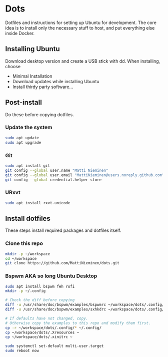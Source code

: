 # Dots

Dotfiles and instructions for setting up Ubuntu for development. The core idea
is to install only the necessary stuff to host, and put everything else inside
Docker.

## Installing Ubuntu

Download desktop version and create a USB stick with dd. When installing,
choose

 * Minimal Installation
 * Download updates while installing Ubuntu
 * Install thirdy party software...
 
## Post-install
 
Do these before copying dotfiles.
 
### Update the system
 
```bash
sudo apt update
sudo apt upgrade
```
 
### Git
 
```bash
sudo apt install git
git config --global user.name "Matti Nieminen"
git config --global user.email "MattiNieminen@users.noreply.github.com"
git config --global credential.helper store
```

### URxvt

```bash
sudo apt install rxvt-unicode
```

## Install dotfiles

These steps install required packages and dotfiles itself.

### Clone this repo

```bash
mkdir -p ~/workspace
cd ~/workspace
git clone https://github.com/MattiNieminen/dots.git
```

### Bspwm AKA so long Ubuntu Desktop

```bash
sudo apt install bspwm feh rofi
mkdir -p ~/.config

# Check the diff before copying
diff -u /usr/share/doc/bspwm/examples/bspwmrc ~/workspace/dots/.config/bspwm/bspwmrc
diff -u /usr/share/doc/bspwm/examples/sxhkdrc ~/workspace/dots/.config/sxhkd/sxhkdrc

# If defaults have not changed, copy.
# Otherwise copy the examples to this repo and modify them first.
cp -r ~/workspace/dots/.config/* ~/.config/
cp ~/workspace/dots/.Xresources ~
cp ~/workspace/dots/.xinitrc ~

sudo systemctl set-default multi-user.target
sudo reboot now
```
